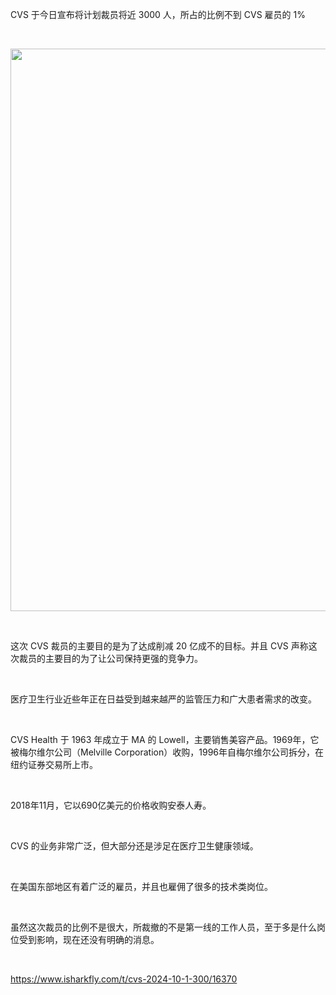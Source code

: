 <p>CVS 于今日宣布将计划裁员将近 3000 人，所占的比例不到 CVS 雇员的 1%</p> <br><p class="img-center"><a href="https://assets.medpagetoday.net/media/images/99xxx/99374.jpg" rel="nofollow"><img alt="" height="900" src="https://img-blog.csdnimg.cn/img_convert/b9768f02410848510571b7765d954950.jpeg" width="1200" /></a></p> <br><p>这次 CVS 裁员的主要目的是为了达成削减 20 亿成不的目标。并且 CVS 声称这次裁员的主要目的为了让公司保持更强的竞争力。</p> <br><p>医疗卫生行业近些年正在日益受到越来越严的监管压力和广大患者需求的改变。</p> <br><p>CVS Health 于 1963 年成立于 MA 的 Lowell，主要销售美容产品。1969年，它被梅尔维尔公司（Melville Corporation）收购，1996年自梅尔维尔公司拆分，在纽约证券交易所上市。</p> <br><p>2018年11月，它以690亿美元的价格收购安泰人寿。</p> <br><p>CVS 的业务非常广泛，但大部分还是涉足在医疗卫生健康领域。</p> <br><p>在美国东部地区有着广泛的雇员，并且也雇佣了很多的技术类岗位。</p> <br><p>虽然这次裁员的比例不是很大，所裁撤的不是第一线的工作人员，至于多是什么岗位受到影响，现在还没有明确的消息。</p> <br><p><a href="https://www.isharkfly.com/t/cvs-2024-10-1-300/16370" rel="nofollow" title="https://www.isharkfly.com/t/cvs-2024-10-1-300/16370">https://www.isharkfly.com/t/cvs-2024-10-1-300/16370</a></p>